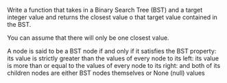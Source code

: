 Write a function that takes in a Binary Search Tree (BST) and a target integer value and returns the closest value o that target value contained in the BST. 

You can assume that there will only be one closest value. 

A node is said to be a BST node if and only if it satisfies the BST property: its value is strictly greater than the values of every node to its left: its value is more than or equal to the values of every node to its right: and both of its children nodes are either BST nodes themselves or None (null) values